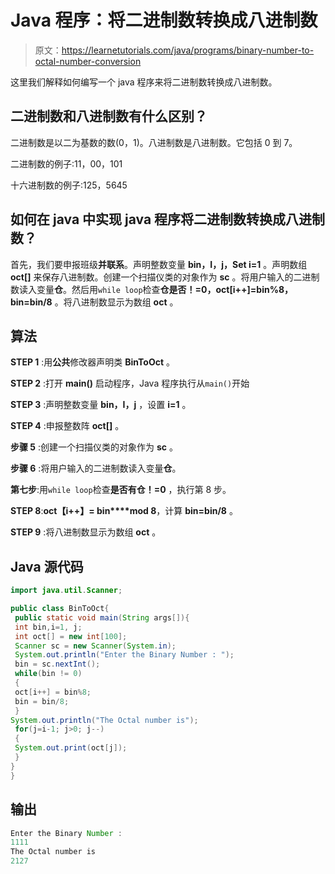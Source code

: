 # Java 程序：将二进制数转换成八进制数

> 原文：<https://learnetutorials.com/java/programs/binary-number-to-octal-number-conversion>

这里我们解释如何编写一个 java 程序来将二进制数转换成八进制数。

## 二进制数和八进制数有什么区别？

二进制数是以二为基数的数(0，1)。八进制数是八进制数。它包括 0 到 7。

二进制数的例子:11，00，101

十六进制数的例子:125，5645

## 如何在 java 中实现 java 程序将二进制数转换成八进制数？

首先，我们要申报班级**并联系**。声明整数变量 **bin，I，j，Set i=1** 。声明数组 **oct[]** 来保存八进制数。创建一个扫描仪类的对象作为 **sc** 。将用户输入的二进制数读入变量**仓**。然后用`while loop`检查**仓是否！=0，oct[i++]=bin%8，bin=bin/8** 。将八进制数显示为数组 **oct** 。

## 算法

**STEP 1** :用**公共**修改器声明类 **BinToOct** 。

**STEP 2** :打开 **main()** 启动程序，Java 程序执行从`main()`开始

**STEP 3** :声明整数变量 **bin，I，j** ，设置 **i=1** 。

**STEP 4** :申报整数阵 **oct[]** 。

**步骤 5** :创建一个扫描仪类的对象作为 **sc** 。

**步骤 6** :将用户输入的二进制数读入变量**仓**。

**第七步**:用`while loop`检查**是否有仓！=0** ，执行第 8 步。

**STEP 8**:**oct【i++】= bin****mod 8**，计算 **bin=bin/8** 。

**STEP 9** :将八进制数显示为数组 **oct** 。

## Java 源代码

```java
import java.util.Scanner;

public class BinToOct{
 public static void main(String args[]){
 int bin,i=1, j;
 int oct[] = new int[100];
 Scanner sc = new Scanner(System.in);  
 System.out.println("Enter the Binary Number : ");
 bin = sc.nextInt(); 
 while(bin != 0)
 {
 oct[i++] = bin%8;
 bin = bin/8;
 }
System.out.println("The Octal number is");
 for(j=i-1; j>0; j--)
 {
 System.out.print(oct[j]);
 }
}
}

```

## 输出

```java
Enter the Binary Number : 
1111
The Octal number is
2127
```
